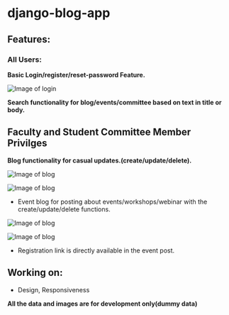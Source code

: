 # django-blog-app

## Features:
### All Users:
**Basic Login/register/reset-password Feature.**

![Image of login](https://github.com/Aakarsh-verma/django-blog-app/blob/master/images/register.png)


**Search functionality for blog/events/committee based on text in title or body.**


## Faculty and Student Committee Member Privilges
**Blog functionality for casual updates.(create/update/delete).**

![Image of blog](https://github.com/Aakarsh-verma/django-blog-app/blob/master/images/blog.gif)

![Image of blog](https://github.com/Aakarsh-verma/django-blog-app/blob/master/images/createblog.png)

* Event blog for posting about events/workshops/webinar with the create/update/delete functions.

![Image of blog](https://github.com/Aakarsh-verma/django-blog-app/blob/master/images/events.gif)

![Image of blog](https://github.com/Aakarsh-verma/django-blog-app/blob/master/images/createevent.gif)

* Registration link is directly available in the event post.

## Working on:
* Design, Responsiveness


**All the data and images are for development only(dummy data)**
